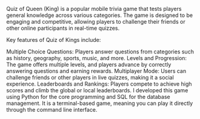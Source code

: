 Quiz of Queen (King) is a popular mobile trivia game that tests players general knowledge across various categories.
The game is designed to be engaging and competitive, allowing players to challenge their friends or other online participants in real-time quizzes.

Key features of Quiz of Kings include:

Multiple Choice Questions: Players answer questions from categories such as history, geography, sports, music, and more.
Levels and Progression: The game offers multiple levels, and players advance by correctly answering questions and earning rewards.
Multiplayer Mode: Users can challenge friends or other players in live quizzes, making it a social experience.
Leaderboards and Rankings: Players compete to achieve high scores and climb the global or local leaderboards.
I developed this game using Python for the core programming and SQL for the database management. 
It is a terminal-based game, meaning you can play it directly through the command line interface.
